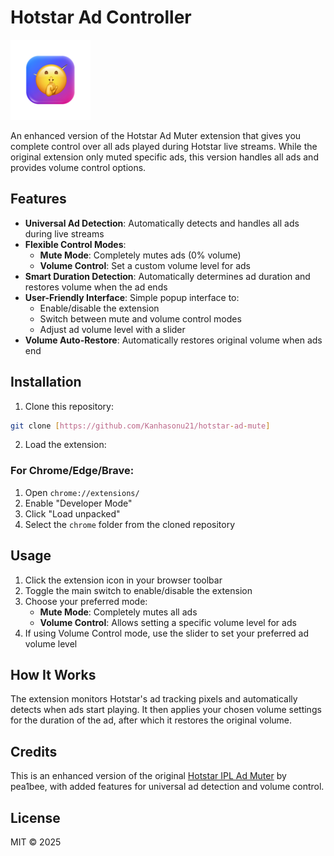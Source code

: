 # Hotstar Ad Controller

![Hotstar Ad Controller](128.png?raw=true)

An enhanced version of the Hotstar Ad Muter extension that gives you complete control over all ads played during Hotstar live streams. While the original extension only muted specific ads, this version handles all ads and provides volume control options.

## Features

- **Universal Ad Detection**: Automatically detects and handles all ads during live streams
- **Flexible Control Modes**: 
  - **Mute Mode**: Completely mutes ads (0% volume)
  - **Volume Control**: Set a custom volume level for ads
- **Smart Duration Detection**: Automatically determines ad duration and restores volume when the ad ends
- **User-Friendly Interface**: Simple popup interface to:
  - Enable/disable the extension
  - Switch between mute and volume control modes
  - Adjust ad volume level with a slider
- **Volume Auto-Restore**: Automatically restores original volume when ads end

## Installation

1. Clone this repository:
```bash
git clone [https://github.com/Kanhasonu21/hotstar-ad-mute]
```

2. Load the extension:

### For Chrome/Edge/Brave:
1. Open `chrome://extensions/`
2. Enable "Developer Mode"
3. Click "Load unpacked"
4. Select the `chrome` folder from the cloned repository

## Usage

1. Click the extension icon in your browser toolbar
2. Toggle the main switch to enable/disable the extension
3. Choose your preferred mode:
   - **Mute Mode**: Completely mutes all ads
   - **Volume Control**: Allows setting a specific volume level for ads
4. If using Volume Control mode, use the slider to set your preferred ad volume level

## How It Works

The extension monitors Hotstar's ad tracking pixels and automatically detects when ads start playing. It then applies your chosen volume settings for the duration of the ad, after which it restores the original volume.

## Credits

This is an enhanced version of the original [Hotstar IPL Ad Muter](https://github.com/pea1bee/hotstar-ipl-ad-mute) by pea1bee, with added features for universal ad detection and volume control.

## License

MIT © 2025